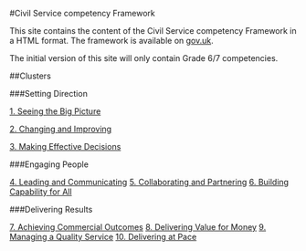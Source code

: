 #Civil Service competency Framework

This site contains the content of the Civil Service competency Framework in a HTML format. The framework is available on [gov.uk](https://www.gov.uk/government/publications/civil-service-competency-framework).

The initial version of this site will only contain Grade 6/7 competencies. 

##Clusters

###Setting Direction

[1. Seeing the Big Picture](cscompetencyframwork/seeingthebigpicture)

[2. Changing and Improving](cscompetencyframwork/changingandimproving)

[3. Making Effective Decisions](cscompetencyframwork/makingeffectivedecisions)

###Engaging People

[4. Leading and Communicating](cscompetencyframwork/leadingandcommunicating)
[5. Collaborating and Partnering](cscompetencyframwork/collaboratingandpartnering)
[6. Building Capability for All](cscompetencyframwork/buildingcapabilityforall)

###Delivering Results

[7. Achieving Commercial Outcomes](cscompetencyframwork/achievingcomercialoutcomes)
[8. Delivering Value for Money](cscompetencyframwork/deliveringvalueformoney)
[9. Managing a Quality Service](cscompetencyframwork/managingaqualityservice)
[10. Delivering at Pace](cscompetencyframwork/deliveringatpace)
